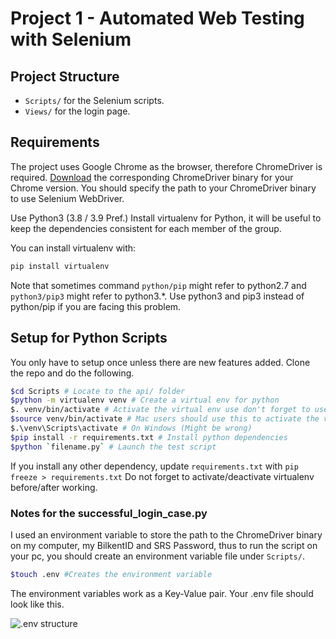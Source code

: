 # Project 1 - Automated Web Testing with Selenium

## Project Structure

- `Scripts/` for the Selenium scripts.
- `Views/` for the login page.

## Requirements

The project uses Google Chrome as the browser, therefore ChromeDriver is required. [Download](https://chromedriver.chromium.org/downloads) the corresponding ChromeDriver binary for your Chrome version.
You should specify the path to your ChromeDriver binary to use Selenium WebDriver.

Use Python3 (3.8 / 3.9 Pref.) Install virtualenv for Python, it will be useful to keep the dependencies consistent for each member of the group.

You can install virtualenv with:

```bash
pip install virtualenv
```

Note that sometimes command `python/pip` might refer to python2.7 and `python3/pip3` might refer to python3.\*. Use python3 and pip3 instead of python/pip if you are facing this problem.

## Setup for Python Scripts

You only have to setup once unless there are new features added.
Clone the repo and do the following.

```bash
$cd Scripts # Locate to the api/ folder
$python -m virtualenv venv # Create a virtual env for python
$. venv/bin/activate # Activate the virtual env use don't forget to use 'deactivate' to exit venv
$source venv/bin/activate # Mac users should use this to activate the virtual env
$.\venv\Scripts\activate # On Windows (Might be wrong) 
$pip install -r requirements.txt # Install python dependencies
$python `filename.py` # Launch the test script
```

If you install any other dependency, update `requirements.txt` with ```pip freeze > requirements.txt```
Do not forget to activate/deactivate virtualenv before/after working.

### Notes for the successful_login_case.py

I used an environment variable to store the path to the ChromeDriver binary on my computer, my BilkentID and SRS Password, thus to run the script on your pc, you should create an environment variable file under `Scripts/`.

```bash
$touch .env #Creates the environment variable
```

The environment variables work as a Key-Value pair. Your .env file should look like this.

![.env structure](https://i.hizliresim.com/l92a5rp.png)
